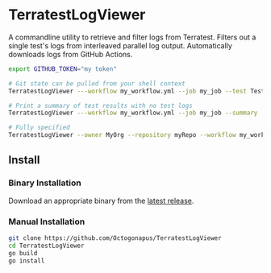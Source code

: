 # TerratestLogViewer

A commandline utility to retrieve and filter logs from Terratest.
Filters out a single test's logs from interleaved parallel log output.
Automatically downloads logs from GitHub Actions.

```sh
export GITHUB_TOKEN="my token"

# Git state can be pulled from your shell context
TerratestLogViewer ---workflow my_workflow.yml --job my_job --test TestSomething | less

# Print a summary of test results with no test logs
TerratestLogViewer ---workflow my_workflow.yml --job my_job --summary

# Fully specified
TerratestLogViewer --owner MyOrg --repository myRepo --workflow my_workflow.yml --branch my_branch --job my_job --test TestSomething | less
```

## Install

### Binary Installation

Download an appropriate binary from the [latest release](https://github.com/Octogonapus/TerratestLogViewer/releases/latest).

### Manual Installation

```sh
git clone https://github.com/Octogonapus/TerratestLogViewer
cd TerratestLogViewer
go build
go install
```
